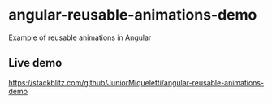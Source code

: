 # angular-reusable-animations-demo

Example of reusable animations in Angular

## Live demo

https://stackblitz.com/github/JuniorMiqueletti/angular-reusable-animations-demo
